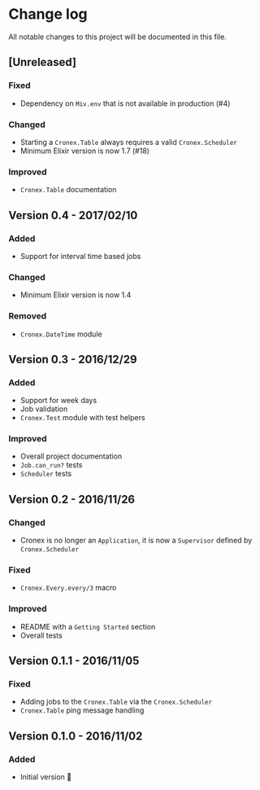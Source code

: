 # Change log

All notable changes to this project will be documented in this file.

## [Unreleased]

### Fixed
- Dependency on `Miv.env` that is not available in production (#4)

### Changed
- Starting a `Cronex.Table` always requires a valid `Cronex.Scheduler` 
- Minimum Elixir version is now 1.7 (#18)

### Improved 
- `Cronex.Table` documentation

## Version 0.4 - 2017/02/10

### Added 
- Support for interval time based jobs

### Changed
- Minimum Elixir version is now 1.4

### Removed
- `Cronex.DateTime` module 

## Version 0.3 - 2016/12/29

### Added
- Support for week days
- Job validation
- `Cronex.Test` module with test helpers

### Improved 
- Overall project documentation
- `Job.can_run?` tests
- `Scheduler` tests

## Version 0.2 - 2016/11/26

### Changed
- Cronex is no longer an `Application`, it is now a `Supervisor` defined by `Cronex.Scheduler`

### Fixed
- `Cronex.Every.every/3` macro

### Improved 
- README with a `Getting Started` section
- Overall tests

## Version 0.1.1 - 2016/11/05

### Fixed
- Adding jobs to the `Cronex.Table` via the `Cronex.Scheduler`
- `Cronex.Table` ping message handling

## Version 0.1.0 - 2016/11/02

### Added
- Initial version 🎉
